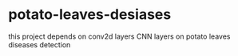 # potato-leaves-desiases
this project depends on conv2d layers CNN layers on potato leaves diseases detection 
